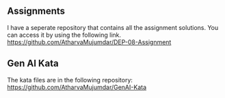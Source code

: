 ## Assignments

I have a seperate repository that contains all the assignment solutions. You can access it by using the following link.
https://github.com/AtharvaMujumdar/DEP-08-Assignment

## Gen AI Kata 
The kata files are in the following repository:
https://github.com/AtharvaMujumdar/GenAI-Kata
